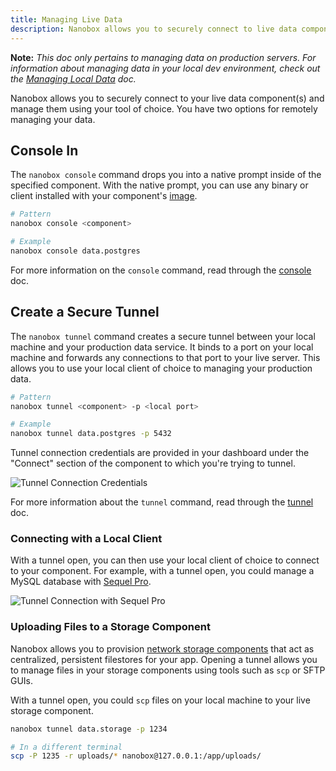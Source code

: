```yaml
---
title: Managing Live Data
description: Nanobox allows you to securely connect to live data components and manage data using your tool of choice.
---
```


**Note:** *This doc only pertains to managing data on production servers. For information about managing data in your local dev environment, check out the [Managing Local Data](/data-management/managing-local-data/) doc.*

Nanobox allows you to securely connect to your live data component(s) and manage them using your tool of choice. You have two options for remotely managing your data.

## Console In
The `nanobox console` command drops you into a native prompt inside of the specified component. With the native prompt, you can use any binary or client installed with your component's [image](/images/).

```bash
# Pattern
nanobox console <component>

# Example
nanobox console data.postgres
```

For more information on the `console` command, read through the [console](/cli/console/) doc.

## Create a Secure Tunnel
The `nanobox tunnel` command creates a secure tunnel between your local machine and your production data service. It binds to a port on your local machine and forwards any connections to that port to your live server. This allows you to use your local client of choice to managing your production data.

```bash
# Pattern
nanobox tunnel <component> -p <local port>

# Example
nanobox tunnel data.postgres -p 5432
```

Tunnel connection credentials are provided in your dashboard under the "Connect" section of the component to which you're trying to tunnel.

![Tunnel Connection Credentials](/assets/images/tunnel-connection-creds.png)

For more information about the `tunnel` command, read through the [tunnel](/cli/tunnel/) doc.

### Connecting with a Local Client
With a tunnel open, you can then use your local client of choice to connect to your component. For example, with a tunnel open, you could manage a MySQL database with [Sequel Pro](https://www.sequelpro.com/).

![Tunnel Connection with Sequel Pro](/assets/images/remote-manage-data-sequel-pro.png)

### Uploading Files to a Storage Component
Nanobox allows you to provision [network storage components](/app-config/network-storage/) that act as centralized, persistent filestores for your app. Opening a tunnel allows you to manage files in your storage components using tools such as `scp` or SFTP GUIs.

With a tunnel open, you could `scp` files on your local machine to your live storage component.

```bash
nanobox tunnel data.storage -p 1234

# In a different terminal
scp -P 1235 -r uploads/* nanobox@127.0.0.1:/app/uploads/
```
